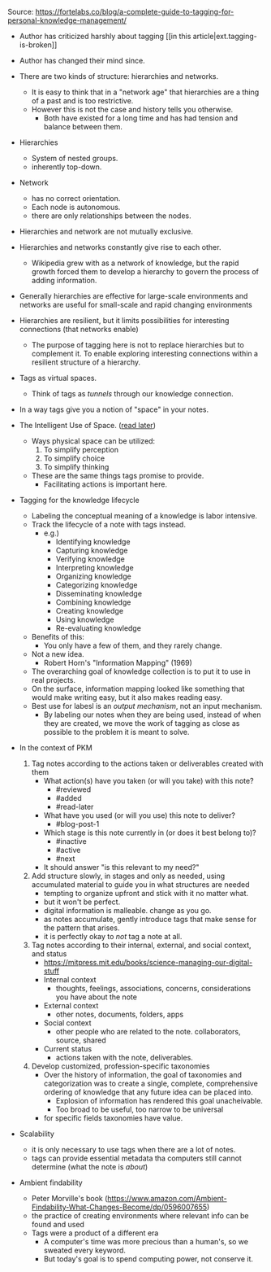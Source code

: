 
Source: https://fortelabs.co/blog/a-complete-guide-to-tagging-for-personal-knowledge-management/

- Author has criticized harshly about tagging [[in this article|ext.tagging-is-broken]]
- Author has changed their mind since.

- There are two kinds of structure: hierarchies and networks.
    - It is easy to think that in a "network age" that hierarchies are a thing of a past and is too restrictive.
    - However this is not the case and history tells you otherwise.
        - Both have existed for a long time and has had tension and balance between them.
        
- Hierarchies
    - System of nested groups.
    - inherently top-down.

- Network
    - has no correct orientation.
    - Each node is autonomous.
    - there are only relationships between the nodes.

- Hierarchies and network are not mutually exclusive.
- Hierarchies and networks constantly give rise to each other.
    - Wikipedia grew with as a network of knowledge, but the rapid growth forced them to develop a hierarchy to govern the process of adding information.
- Generally hierarchies are effective for large-scale environments and networks are useful for small-scale and rapid changing environments

- Hierarchies are resilient, but it limits possibilities for interesting connections (that networks enable)
    - The purpose of tagging here is not to replace hierarchies but to complement it. To enable exploring interesting connections within a resilient structure of a hierarchy.

- Tags as virtual spaces.
    - Think of tags as _tunnels_ through our knowledge connection.

- In a way tags give you a notion of "space" in your notes.
- The Intelligent Use of Space. ([read later](https://adrenaline.ucsd.edu/Kirsh/Articles/Space/AIJ1.html))
    - Ways physical space can be utilized:
        1. To simplify perception
        1. To simplify choice
        1. To simplify thinking
    - These are the same things tags promise to provide.
        - Facilitating actions is important here.

- Tagging for the knowledge lifecycle
    - Labeling the conceptual meaning of a knowledge is labor intensive.
    - Track the lifecycle of a note with tags instead.
        - e.g.)
            - Identifying knowledge
            - Capturing knowledge
            - Verifying knowledge
            - Interpreting knowledge
            - Organizing knowledge
            - Categorizing knowledge
            - Disseminating knowledge
            - Combining knowledge
            - Creating knowledge
            - Using knowledge
            - Re-evaluating knowledge
    - Benefits of this: 
        - You only have a few of them, and they rarely change.
    - Not a new idea.
        - Robert Horn's "Information Mapping" (1969)
    - The overarching goal of knowledge collection is to put it to use in real projects.
    - On the surface, information mapping looked like something that would make writing easy, but it also makes reading easy.
    - Best use for labesl is an _output mechanism_, not an input mechanism.
        - By labeling our notes when they are being used, instead of when they are created, we move the work of tagging as close as possible to the problem it is meant to solve.

- In the context of PKM
    1. Tag notes according to the actions taken or deliverables created with them
        - What action(s) have you taken (or will you take) with this note?
            - #reviewed
            - #added
            - #read-later
        - What have you used (or will you use) this note to deliver?
            - #blog-post-1
        - Which stage is this note currently in (or does it best belong to)?
            - #inactive
            - #active
            - #next
        - It should answer "is this relevant to my need?"
    1. Add structure slowly, in stages and only as needed, using accumulated material to guide you in what structures are needed
        - tempting to organize upfront and stick with it no matter what.
        - but it won't be perfect.
        - digital information is malleable. change as you go.
        - as notes accumulate, gently introduce tags that make sense for the pattern that arises.
        - it is perfectly okay to _not_ tag a note at all.
    1. Tag notes according to their internal, external, and social context, and status
        - https://mitpress.mit.edu/books/science-managing-our-digital-stuff
        - Internal context
            - thoughts, feelings, associations, concerns, considerations you have about the note
        - External context
            - other notes, documents, folders, apps
        - Social context
            - other people who are related to the note. collaborators, source, shared
        - Current status
            - actions taken with the note, deliverables.
    1. Develop customized, profession-specific taxonomies
        - Over the history of information, the goal of taxonomies and categorization was to create a single, complete, comprehensive ordering of knowledge that any future idea can be placed into.
            - Explosion of information has rendered this goal unacheivable.
            - Too broad to be useful, too narrow to be universal
        - for specific fields taxonomies have value.

- Scalability
    - it is only necessary to use tags when there are a lot of notes.
    - tags can provide essential metadata tha computers still cannot determine (what the note is _about_)

- Ambient findability
    - Peter Morville's book (https://www.amazon.com/Ambient-Findability-What-Changes-Become/dp/0596007655)
    - the practice of creating environments where relevant info can be found and used
    - Tags were a product of a different era
        - A computer's time was more precious than a human's, so we sweated every keyword.
        - But today's goal is to spend computing power, not conserve it.
        
